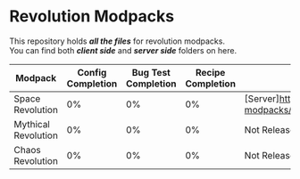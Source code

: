 # Revolution Modpacks
This repository holds _**all the files**_ for revolution modpacks.\
You can find both _**client side**_ and _**server side**_ folders on here.

Modpack | Config Completion | Bug Test Completion | Recipe Completion | Mod List
------- | ----------------- | ------------------- | ----------------- | --------
Space Revolution | 0% | 0% | 0% | [Server]https://github.com/userNullifiedProd/revolution-modpacks/blob/master/Space%20Revolution/Server/modlist.md
Mythical Revolution | 0% | 0% | 0% | Not Released
Chaos Revolution | 0% | 0% | 0% | Not Released
